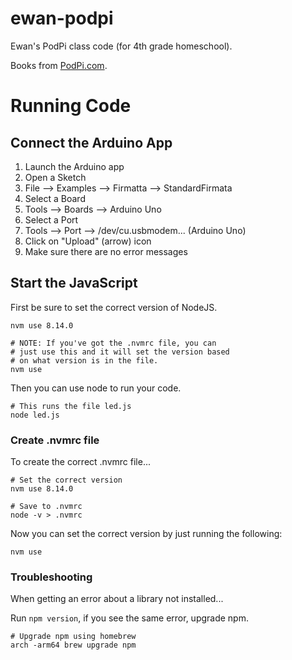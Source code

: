 # ewan-podpi
Ewan's PodPi class code (for 4th grade homeschool).

Books from [PodPi.com](http://www.podpi.com/).

# Running Code

## Connect the Arduino App
1. Launch the Arduino app
2. Open a Sketch
  1. File --> Examples --> Firmatta --> StandardFirmata
3. Select a Board
  1. Tools --> Boards --> Arduino Uno
4. Select a Port
  1. Tools --> Port --> /dev/cu.usbmodem... (Arduino Uno)
5. Click on "Upload" (arrow) icon
  1. Make sure there are no error messages

## Start the JavaScript

First be sure to set the correct version of NodeJS.

```shell
nvm use 8.14.0

# NOTE: If you've got the .nvmrc file, you can 
# just use this and it will set the version based 
# on what version is in the file.
nvm use
```

Then you can use node to run your code.

```shell
# This runs the file led.js
node led.js
```

### Create .nvmrc file

To create the correct .nvmrc file...

```shell
# Set the correct version
nvm use 8.14.0

# Save to .nvmrc
node -v > .nvmrc
```

Now you can set the correct version by just running the following:

```shell
nvm use
```

### Troubleshooting

When getting an error about a library not installed...

Run `npm version`, if you see the same error, upgrade npm.

```shell
# Upgrade npm using homebrew
arch -arm64 brew upgrade npm
```

